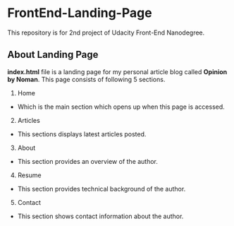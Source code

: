 # FrontEnd-Landing-Page
This repository is for 2nd project of Udacity Front-End Nanodegree.

## About Landing Page
**index.html** file is a landing page for my personal article blog called **Opinion by Noman**. This page consists of following 5 sections.

1. Home
- Which is the main section which opens up when this page is accessed.

2. Articles
- This sections displays latest articles posted.

3. About
- This section provides an overview of the author.

4. Resume
- This section provides technical background of the author.

5. Contact
- This section shows contact information about the author.